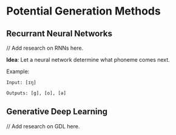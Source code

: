 # Potential Generation Methods

## Recurrant Neural Networks

// Add research on RNNs here.

**Idea**: Let a neural network determine what phoneme comes next.

Example:

```
Input: [ɪŋ]

Outputs: [g], [o], [ə]
```

## Generative Deep Learning

// Add research on GDL here.